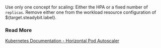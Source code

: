 Use only one concept for scaling:
Either the HPA or a fixed number of `replicas`.
Remove either one from the workload resource configuration of ${target.steadybit.label}.

### Read More
[Kubernetes Documentation - Horizontal Pod Autoscaler](https://kubernetes.io/docs/tasks/run-application/horizontal-pod-autoscale/)
